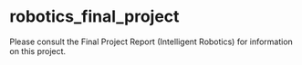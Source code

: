 # robotics_final_project
Please consult the Final Project Report (Intelligent Robotics) for information on this project.
